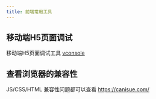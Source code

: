 ```yaml
---
title: 前端常用工具
---
```

## 移动端H5页面调试
移动端H5页面调试工具 [vconsole](https://github.com/Tencent/vConsole)
## 查看浏览器的兼容性
 JS/CSS/HTML  兼容性问题都可以查看  https://canisue.com/